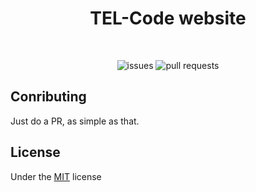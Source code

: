 <h1 align='center'>TEL-Code website</h1>
<br>

<p align='center'>
<img src='https://img.shields.io/github/issues/tel-code/tel-code.github.io?color=darkspringgreen&logo=github&style=for-the-badge' alt='issues'>
<img src='https://img.shields.io/github/issues-pr/tel-code/tel-code.github.io?color=darkspringgreen&logo=github&style=for-the-badge' alt='pull requests'>
</p>

## Conributing
Just do a PR, as simple as that.

## License
Under the [MIT](LICENSE.md) license
